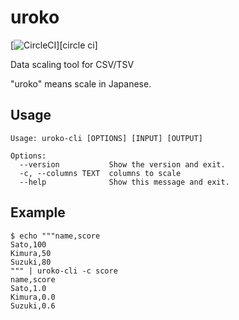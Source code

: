 # uroko

[![CircleCI](https://circleci.com/gh/t-chov/uroko.svg?style=svg)][circle ci]

Data scaling tool for CSV/TSV

"uroko" means scale in Japanese.

## Usage

```
Usage: uroko-cli [OPTIONS] [INPUT] [OUTPUT]

Options:
  --version           Show the version and exit.
  -c, --columns TEXT  columns to scale
  --help              Show this message and exit.
```

## Example

```
$ echo """name,score
Sato,100
Kimura,50
Suzuki,80
""" | uroko-cli -c score
name,score
Sato,1.0
Kimura,0.0
Suzuki,0.6
```
